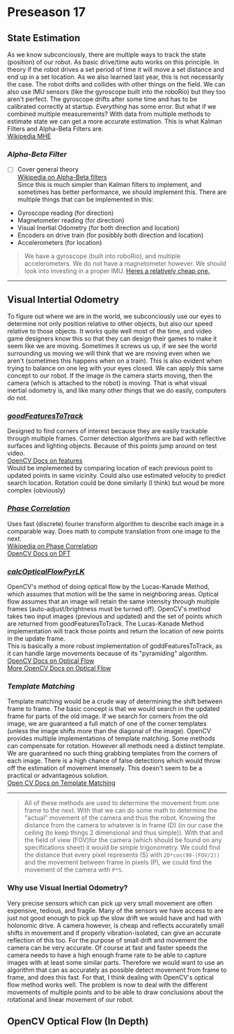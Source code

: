 # **Preseason 17**

## **State Estimation**
As we know subconciously, there are multiple ways to track the state (position) of our robot.
As basic drive/time auto works on this principle. 
In theory if the robot drives a set period of time it will move a set distance and end up in a set location.
As we also learned last year, this is not necessarily the case.
The robot drifts and collides with other things on the field.
We can also use IMU sensors (like the gyroscope built into the roboRio) but they too aren't perfect.
The gyroscope drifts after some time and has to be calibrated correctly at startup.
*Everything* has some error.
But what if we combined multiple measurements? 
With data from multiple methods to estimate state we can get a more accurate estimation.
This is what Kalman Filters and Alpha-Beta Filters are.  
[Wikipedia MHE](https://en.wikipedia.org/wiki/Moving_horizon_estimation)  

### *Alpha-Beta Filter* 
- [ ] Cover general theory  
[Wikipedia on Alpha-Beta filters](https://en.wikipedia.org/wiki/Alpha_beta_filter)  
Since this is much simpler than Kalman filters to implement, and sometimes has better performance, we should implement this.
There are multiple things that can be implemented in this:
- Gyroscope reading (for direction)
- Magnetometer reading (for direction)
- Visual Inertial Odometry (for both direction and location)
- Encoders on drive train (for posibbly both direction and location)
- Accelerometers (for location)  

>We have a gyroscope (built into roboRio), and multiple accelerometers. 
We do not have a magnetometer however. 
We should look into investing in a proper IMU. 
[Heres a relatively cheap one.](https://www.vexrobotics.com/vexpro/motors-electronics/pigeon-imu.html)

---

## **Visual Intertial Odometry**
To figure out where we are in the world, we subconciously use our eyes to determine not only position relative to other objects, 
but also our speed relative to those objects.
It works quite well most of the time, and video game designers know this so that they can design their games to make it seem like we are moving.
Sometimes it screws us up, if we see the world surrounding us moving we will think that we are moving even when we aren't
(sometimes this happens when on a train). This is also evident when trying to balance on one leg with your eyes closed. 
We can apply this same concept to our robot. If the image in the camera starts moving, then the camera (which is attached to the robot) is moving.
That is what visual inertial odometry is, and like many other things that we do easily, computers do not.

### [*goodFeaturesToTrack*](feature_tracking_test.py)
Designed to find corners of interest because they are easily trackable through multiple frames.
Corner detection algorithms are bad with reflective surfaces and lighting objects.
Because of this points jump around on test video.  
[OpenCV Docs on features](http://docs.opencv.org/2.4/modules/imgproc/doc/feature_detection.html?highlight=cornerharris#cornerharris)  
Would be implemented by comparing location of each previous point to updated points in same vicinity.
Could also use estimated velocity to predict search location.
Rotation could be done similarly (I think) but woud be more complex (obviously)

### [*Phase Correlation*](fast_fourier.py)
Uses fast (discrete) fourier transform algorithm to describe each image in a comparable way.
Does math to compute translation from one image to the next.  
[Wikipedia on Phase Correlation](https://en.wikipedia.org/wiki/Phase_correlation)  
[OpenCV Docs on DFT](http://docs.opencv.org/2.4/modules/core/doc/operations_on_arrays.html#dft)

### [*calcOpticalFlowPyrLK*](opencv_optical_flow.py)
OpenCV's method of doing optical flow by the Lucas-Kanade Method, which assumes that motion will be the same in neighboring areas. 
Optical flow assumes that an image will retain the same intensity through multiple frames (auto-adjust/brightness must be turned off). 
OpenCV's method takes two input images (previous and updated) and the set of points which are returned from goodFeaturesToTrack.
The Lucas-Kanade Method implementation will track those points and return the location of new points in the update frame.  
This is basically a more robust implementation of goddFeaturesToTrack, as it can handle large movements because of its "pyramiding" algorithm.  
[OpenCV Docs on Optical Flow](http://docs.opencv.org/3.2.0/d7/d8b/tutorial_py_lucas_kanade.html)  
[More OpenCV Docs on Optical Flow](http://docs.opencv.org/3.2.0/d7/de9/group__video.html)  

### *Template Matching*
Template matching would be a crude way of determining the shift between frame to frame. 
The basic concept is that we would search in the updated frame for parts of the old image. 
If we search for corners from the old image, we are guaranteed a full match of one of the corner templates
(unless the image shifts more than the diagonal of the image). 
OpenCV provides multiple implementations of template matching.
Some methods can compensate for rotation. 
However all methods need a distinct template. 
We are guaranteed no such thing grabbing templates from the corners of each image. 
There is a high chance of false detections which would throw off the estimation of movement imensely. 
This doesn't seem to be a practical or advantageous solution.  
[Open CV Docs on Template Matching](http://docs.opencv.org/3.0-beta/doc/py_tutorials/py_feature2d/py_table_of_contents_feature2d/py_table_of_contents_feature2d.html)

---

> All of these methods are used to determine the movement from one frame to the next.
With that we can do some math to determine the "actual" movement of the camera and thus the robot.
Knowing the distance from the camera to whatever is in frame (D)
(in our case the ceiling (to keep things 2 dimensional and thus simple)).
With that and the field of view (FOV)for the camera (which should be found on any specifications sheet) it would be simple trigonometry.
We could find the distance that every pixel represents (S) with `2D*cos(90-(FOV/2))` and the movement between frame in pixels (P), 
we could find the movement of the camera with `P*S`.

### Why use Visual Inertial Odometry?
Very precise sensors which can pick up very small movement are often expensive, tedious, and fragile. 
Many of the sensors we have access to are just not good enough to pick up the slow drift we would have and had with holonomic drive.
A camera however, is cheap and reflects accuratelly small shifts in movement and if properly vibration-isolated, can give an accurate reflection of this too.
For the purpose of small drift and movement the camera can be very accurate. 
Of course at fast and faster speeds the camera needs to have a high enough frame rate to be able to capture images with at least some similar parts. 
Therefore we would want to use an algorithm that can as accurately as possible detect movement from frame to frame, 
and does this fast. For that, I think dealing with OpenCV's optical flow method works well.
The problem is now to deal with the different movements of multiple points and to be able to draw conclusions about the rotational and linear movement of our robot. 

## OpenCV Optical Flow (In Depth)


